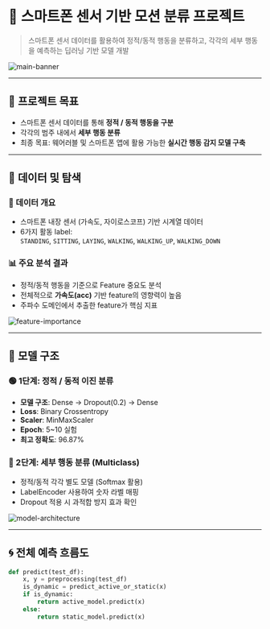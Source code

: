 # 📱 스마트폰 센서 기반 모션 분류 프로젝트

> 스마트폰 센서 데이터를 활용하여 정적/동적 행동을 분류하고, 각각의 세부 행동을 예측하는 딥러닝 기반 모델 개발

![main-banner](./assets/banner.png)

---

## 🎯 프로젝트 목표

- 스마트폰 센서 데이터를 통해 **정적 / 동적 행동을 구분**
- 각각의 범주 내에서 **세부 행동 분류**
- 최종 목표: 웨어러블 및 스마트폰 앱에 활용 가능한 **실시간 행동 감지 모델 구축**

---

## 🧪 데이터 및 탐색

### 🔹 데이터 개요
- 스마트폰 내장 센서 (가속도, 자이로스코프) 기반 시계열 데이터
- 6가지 활동 label:  
  `STANDING`, `SITTING`, `LAYING`, `WALKING`, `WALKING_UP`, `WALKING_DOWN`

### 📊 주요 분석 결과

- 정적/동적 행동을 기준으로 Feature 중요도 분석  
- 전체적으로 **가속도(acc)** 기반 feature의 영향력이 높음  
- 주파수 도메인에서 추출한 feature가 핵심 지표

![feature-importance](./assets/feature_importance.png)

---

## 🧠 모델 구조

### 🟢 1단계: 정적 / 동적 이진 분류

- **모델 구조**: Dense → Dropout(0.2) → Dense  
- **Loss**: Binary Crossentropy  
- **Scaler**: MinMaxScaler  
- **Epoch**: 5~10 실험  
- **최고 정확도**: 96.87%

### 🔵 2단계: 세부 행동 분류 (Multiclass)

- 정적/동적 각각 별도 모델 (Softmax 활용)
- LabelEncoder 사용하여 숫자 라벨 매핑
- Dropout 적용 시 과적합 방지 효과 확인

![model-architecture](./assets/model_diagram.png)

---

## 🌀 전체 예측 흐름도

```python
def predict(test_df):
    x, y = preprocessing(test_df)
    is_dynamic = predict_active_or_static(x)
    if is_dynamic:
        return active_model.predict(x)
    else:
        return static_model.predict(x)

